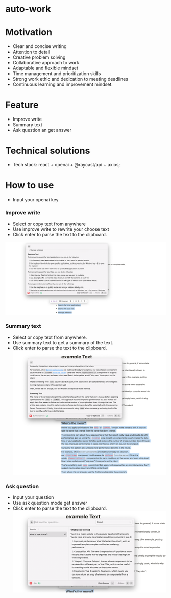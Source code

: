 # auto-work

# Motivation

- Clear and concise writing
- Attention to detail
- Creative problem solving
- Collaborative approach to work
- Adaptable and flexible mindset
- Time management and prioritization skills
- Strong work ethic and dedication to meeting deadlines
- Continuous learning and improvement mindset.

# Feature

- Improve write
- Summary text
- Ask question an get answer

# Technical solutions

- Tech stack: react + openai  + @raycast/api  + axios;


# How to use 

- Input your openai key



### Improve write
- Select or copy text from anywhere
- Use improve write to rewrite your choose text
- Click enter to parse the text to the clipboard.

![Improve](assets/improve.png)



### Summary text
- Select or copy text from anywhere.
- Use summary text to get a summary of the text.
- Click enter to parse the text to the clipboard.
![Summary](assets/summary.png)



### Ask question
- Input your question
- Use ask question mode get answer
- Click enter to parse the text to the clipboard.
![Ask](assets/ask.png)

